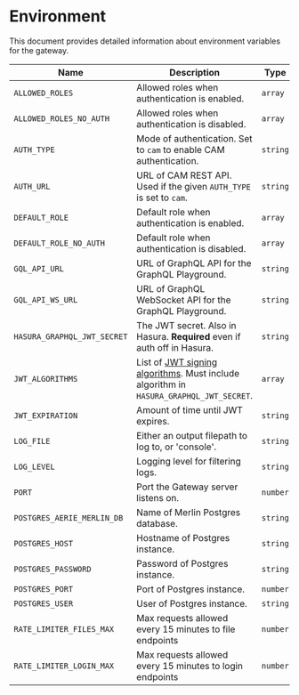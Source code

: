 # Environment

This document provides detailed information about environment variables for the gateway.

| Name                        | Description                                                                                          | Type     | Default                                        |
| --------------------------- | ---------------------------------------------------------------------------------------------------- | -------- | ---------------------------------------------- |
| `ALLOWED_ROLES`             | Allowed roles when authentication is enabled.                                                        | `array`  | ["user", "viewer"]                             |
| `ALLOWED_ROLES_NO_AUTH`     | Allowed roles when authentication is disabled.                                                       | `array`  | ["admin", "user", "viewer"]                    |
| `AUTH_TYPE`                 | Mode of authentication. Set to `cam` to enable CAM authentication.                                   | `string` | none                                           |
| `AUTH_URL`                  | URL of CAM REST API. Used if the given `AUTH_TYPE` is set to `cam`.                                  | `string` | https://atb-ocio-12b.jpl.nasa.gov:8443/cam-api |
| `DEFAULT_ROLE`              | Default role when authentication is enabled.                                                         | `array`  | user                                           |
| `DEFAULT_ROLE_NO_AUTH`      | Default role when authentication is disabled.                                                        | `array`  | admin                                          |
| `GQL_API_URL`               | URL of GraphQL API for the GraphQL Playground.                                                       | `string` | http://localhost:8080/v1/graphql               |
| `GQL_API_WS_URL`            | URL of GraphQL WebSocket API for the GraphQL Playground.                                             | `string` | ws://localhost:8080/v1/graphql                 |
| `HASURA_GRAPHQL_JWT_SECRET` | The JWT secret. Also in Hasura. **Required** even if auth off in Hasura.                             | `string` |                                                |
| `JWT_ALGORITHMS`            | List of [JWT signing algorithms][algorithms]. Must include algorithm in `HASURA_GRAPHQL_JWT_SECRET`. | `array`  | ["HS256"]                                      |
| `JWT_EXPIRATION`            | Amount of time until JWT expires.                                                                    | `string` | 36h                                            |
| `LOG_FILE`                  | Either an output filepath to log to, or 'console'.                                                   | `string` | console                                        |
| `LOG_LEVEL`                 | Logging level for filtering logs.                                                                    | `string` | warn                                           |
| `PORT`                      | Port the Gateway server listens on.                                                                  | `number` | 9000                                           |
| `POSTGRES_AERIE_MERLIN_DB`  | Name of Merlin Postgres database.                                                                    | `string` | aerie_merlin                                   |
| `POSTGRES_HOST`             | Hostname of Postgres instance.                                                                       | `string` | localhost                                      |
| `POSTGRES_PASSWORD`         | Password of Postgres instance.                                                                       | `string` |                                                |
| `POSTGRES_PORT`             | Port of Postgres instance.                                                                           | `number` | 5432                                           |
| `POSTGRES_USER`             | User of Postgres instance.                                                                           | `string` |                                                |
| `RATE_LIMITER_FILES_MAX`    | Max requests allowed every 15 minutes to file endpoints                                              | `number` | 1000                                           |
| `RATE_LIMITER_LOGIN_MAX`    | Max requests allowed every 15 minutes to login endpoints                                             | `number` | 1000                                           |

[algorithms]: https://github.com/auth0/node-jsonwebtoken#algorithms-supported
